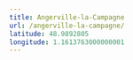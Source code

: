```yaml
---
title: Angerville-la-Campagne
url: /angerville-la-campagne/
latitude: 48.9892805
longitude: 1.1613763000000001
---
```

